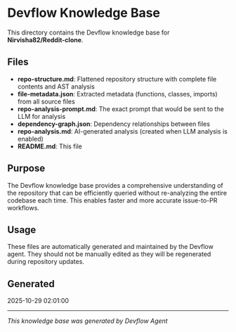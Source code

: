 # Devflow Knowledge Base

This directory contains the Devflow knowledge base for **Nirvisha82/Reddit-clone**.

## Files

- **repo-structure.md**: Flattened repository structure with complete file contents and AST analysis
- **file-metadata.json**: Extracted metadata (functions, classes, imports) from all source files
- **repo-analysis-prompt.md**: The exact prompt that would be sent to the LLM for analysis
- **dependency-graph.json**: Dependency relationships between files
- **repo-analysis.md**: AI-generated analysis (created when LLM analysis is enabled)
- **README.md**: This file

## Purpose

The Devflow knowledge base provides a comprehensive understanding of the repository that can be efficiently queried without re-analyzing the entire codebase each time. This enables faster and more accurate issue-to-PR workflows.

## Usage

These files are automatically generated and maintained by the Devflow agent. They should not be manually edited as they will be regenerated during repository updates.

## Generated

2025-10-29 02:01:00

---

*This knowledge base was generated by Devflow Agent*
